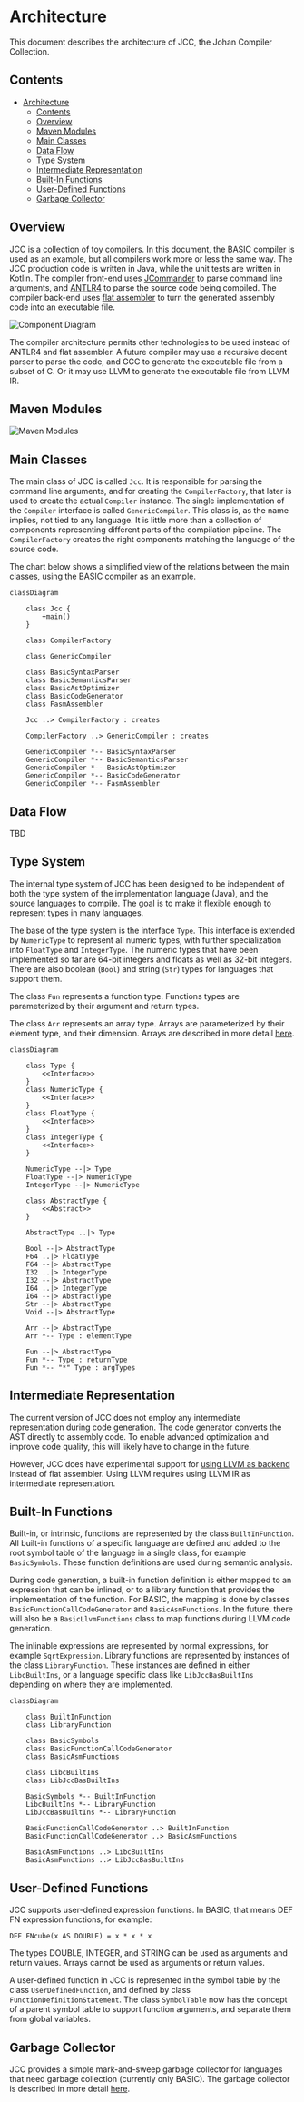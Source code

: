 # Architecture

This document describes the architecture of JCC, the Johan Compiler Collection.


## Contents

<!-- TOC -->
* [Architecture](#architecture)
  * [Contents](#contents)
  * [Overview](#overview)
  * [Maven Modules](#maven-modules)
  * [Main Classes](#main-classes)
  * [Data Flow](#data-flow)
  * [Type System](#type-system)
  * [Intermediate Representation](#intermediate-representation)
  * [Built-In Functions](#built-in-functions)
  * [User-Defined Functions](#user-defined-functions)
  * [Garbage Collector](#garbage-collector)
<!-- TOC -->

## Overview

JCC is a collection of toy compilers. In this document, the BASIC compiler is used as an example, 
but all compilers work more or less the same way. The JCC production code is written in Java, 
while the unit tests are written in Kotlin. The compiler front-end uses 
[JCommander](http://jcommander.org) to parse command line arguments, and 
[ANTLR4](http://www.antlr.org) to parse the source code being compiled. The compiler back-end 
uses [flat assembler](http://flatassembler.net) to turn the generated assembly code into an 
executable file.

![Component Diagram](http://www.plantuml.com/plantuml/proxy?cache=no&src=https://raw.github.com/dykstrom/jcc/master/docs/diagrams/Components.puml)

The compiler architecture permits other technologies to be used instead of ANTLR4 and flat assembler.
A future compiler may use a recursive decent parser to parse the code, and GCC to generate the 
executable file from a subset of C. Or it may use LLVM to generate the executable file from LLVM IR.


## Maven Modules

![Maven Modules](http://www.plantuml.com/plantuml/proxy?cache=no&src=https://raw.github.com/dykstrom/jcc/master/docs/diagrams/Modules.puml)


## Main Classes

The main class of JCC is called `Jcc`. It is responsible for parsing the command line arguments,
and for creating the `CompilerFactory`, that later is used to create the actual `Compiler` instance.
The single implementation of the `Compiler` interface is called `GenericCompiler`. This class is,
as the name implies, not tied to any language. It is little more than a collection of components
representing different parts of the compilation pipeline. The `CompilerFactory` creates the right 
components matching the language of the source code.

The chart below shows a simplified view of the relations between the main classes, using the BASIC
compiler as an example.

```mermaid
classDiagram
    
    class Jcc {
        +main()    
    }

    class CompilerFactory

    class GenericCompiler

    class BasicSyntaxParser
    class BasicSemanticsParser
    class BasicAstOptimizer
    class BasicCodeGenerator
    class FasmAssembler

    Jcc ..> CompilerFactory : creates
    
    CompilerFactory ..> GenericCompiler : creates

    GenericCompiler *-- BasicSyntaxParser
    GenericCompiler *-- BasicSemanticsParser
    GenericCompiler *-- BasicAstOptimizer
    GenericCompiler *-- BasicCodeGenerator
    GenericCompiler *-- FasmAssembler
```


## Data Flow

TBD


## Type System

The internal type system of JCC has been designed to be independent of both the type system of
the implementation language (Java), and the source languages to compile. The goal is to make it
flexible enough to represent types in many languages.

The base of the type system is the interface `Type`. This interface is extended by `NumericType`
to represent all numeric types, with further specialization into `FloatType` and `IntegerType`. 
The numeric types that have been implemented so far are 64-bit integers and floats as well as 
32-bit integers. There are also boolean (`Bool`) and string (`Str`) types for languages that 
support them.

The class `Fun` represents a function type. Functions types are parameterized by their argument 
and return types.

The class `Arr` represents an array type. Arrays are parameterized by their element type, and their
dimension. Arrays are described in more detail [here](Arrays.md).

```mermaid
classDiagram
    
    class Type {
        <<Interface>>
    }
    class NumericType {
        <<Interface>>
    }
    class FloatType {
        <<Interface>>
    }
    class IntegerType {
        <<Interface>>
    }

    NumericType --|> Type
    FloatType --|> NumericType
    IntegerType --|> NumericType
    
    class AbstractType {
        <<Abstract>>
    }
    
    AbstractType ..|> Type
    
    Bool --|> AbstractType
    F64 ..|> FloatType
    F64 --|> AbstractType
    I32 ..|> IntegerType
    I32 --|> AbstractType
    I64 ..|> IntegerType
    I64 --|> AbstractType
    Str --|> AbstractType
    Void --|> AbstractType
    
    Arr --|> AbstractType
    Arr *-- Type : elementType
    
    Fun --|> AbstractType
    Fun *-- Type : returnType
    Fun *-- "*" Type : argTypes
```


## Intermediate Representation

The current version of JCC does not employ any intermediate representation during code generation.
The code generator converts the AST directly to assembly code. To enable advanced optimization and
improve code quality, this will likely have to change in the future.

However, JCC does have experimental support for [using LLVM as backend](LLVM.md) instead of flat assembler.
Using LLVM requires using LLVM IR as intermediate representation.


## Built-In Functions

Built-in, or intrinsic, functions are represented by the class `BuiltInFunction`. All built-in
functions of a specific language are defined and added to the root symbol table of the language 
in a single class, for example `BasicSymbols`. These function definitions are used during 
semantic analysis.

During code generation, a built-in function definition is either mapped to an expression that
can be inlined, or to a library function that provides the implementation of the function. For
BASIC, the mapping is done by classes `BasicFunctionCallCodeGenerator` and `BasicAsmFunctions`.
In the future, there will also be a `BasicLlvmFunctions` class to map functions during LLVM code 
generation.

The inlinable expressions are represented by normal expressions, for example `SqrtExpression`.
Library functions are represented by instances of the class `LibraryFunction`. These instances 
are defined in either `LibcBuiltIns`, or a language specific class like `LibJccBasBuiltIns` 
depending on where they are implemented.

```mermaid
classDiagram
    
    class BuiltInFunction
    class LibraryFunction

    class BasicSymbols
    class BasicFunctionCallCodeGenerator
    class BasicAsmFunctions

    class LibcBuiltIns
    class LibJccBasBuiltIns

    BasicSymbols *-- BuiltInFunction
    LibcBuiltIns *-- LibraryFunction
    LibJccBasBuiltIns *-- LibraryFunction
    
    BasicFunctionCallCodeGenerator ..> BuiltInFunction
    BasicFunctionCallCodeGenerator ..> BasicAsmFunctions
    
    BasicAsmFunctions ..> LibcBuiltIns
    BasicAsmFunctions ..> LibJccBasBuiltIns
```


## User-Defined Functions

JCC supports user-defined expression functions. In BASIC, that means DEF FN expression functions,
for example:

```BASIC
DEF FNcube(x AS DOUBLE) = x * x * x
```

The types DOUBLE, INTEGER, and STRING can be used as arguments and return values. Arrays cannot 
be used as arguments or return values.

A user-defined function in JCC is represented in the symbol table by the class `UserDefinedFunction`,
and defined by class `FunctionDefinitionStatement`. The class `SymbolTable` now has the concept of 
a parent symbol table to support function arguments, and separate them from global variables.


## Garbage Collector

JCC provides a simple mark-and-sweep garbage collector for languages that need garbage collection
(currently only BASIC). The garbage collector is described in more detail [here](GarbageCollector.md).
